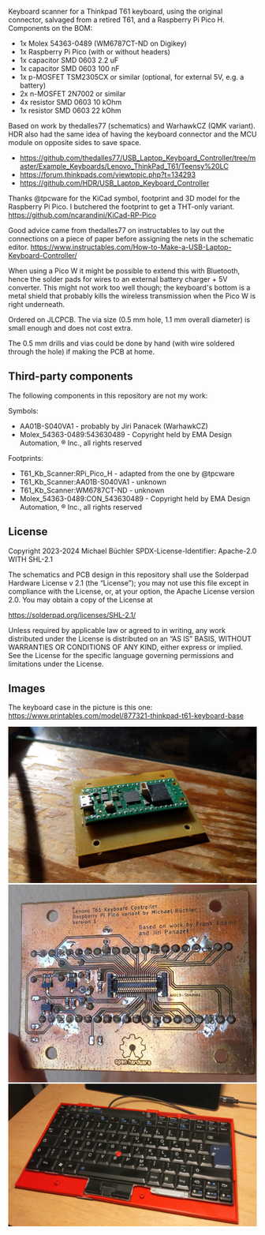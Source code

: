 Keyboard scanner for a Thinkpad T61 keyboard, using the original connector,
salvaged from a retired T61, and a Raspberry Pi Pico H. Components on the BOM:

* 1x Molex 54363-0489 (WM6787CT-ND on Digikey)
* 1x Raspberry Pi Pico (with or without headers)
* 1x capacitor SMD 0603 2.2 uF
* 1x capacitor SMD 0603 100 nF
* 1x p-MOSFET TSM2305CX or similar (optional, for external 5V, e.g. a battery)
* 2x n-MOSFET 2N7002 or similar
* 4x resistor SMD 0603 10 kOhm
* 1x resistor SMD 0603 22 kOhm

Based on work by thedalles77 (schematics) and WarhawkCZ (QMK variant). HDR also
had the same idea of having the keyboard connector and the MCU module on
opposite sides to save space.
- https://github.com/thedalles77/USB_Laptop_Keyboard_Controller/tree/master/Example_Keyboards/Lenovo_ThinkPad_T61/Teensy%20LC
- https://forum.thinkpads.com/viewtopic.php?t=134293
- https://github.com/HDR/USB_Laptop_Keyboard_Controller

Thanks @tpcware for the KiCad symbol, footprint and 3D model for the Raspberry
Pi Pico. I butchered the footprint to get a THT-only variant.
https://github.com/ncarandini/KiCad-RP-Pico

Good advice came from thedalles77 on instructables to lay out the connections
on a piece of paper before assigning the nets in the schematic editor.
https://www.instructables.com/How-to-Make-a-USB-Laptop-Keyboard-Controller/

When using a Pico W it might be possible to extend this with Bluetooth, hence
the solder pads for wires to an external battery charger + 5V converter. This
might not work too well though; the keyboard's bottom is a metal shield that
probably kills the wireless transmission when the Pico W is right underneath.

Ordered on JLCPCB. The via size (0.5 mm hole, 1.1 mm overall diameter) is small
enough and does not cost extra.

The 0.5 mm drills and vias could be done by hand (with wire soldered through
the hole) if making the PCB at home.

## Third-party components

The following components in this repository are not my work:

Symbols:

* AA01B-S040VA1 - probably by Jiri Panacek (WarhawkCZ)
* Molex_54363-0489:543630489 - Copyright held by EMA Design Automation, ® Inc., all rights reserved

Footprints:

* T61_Kb_Scanner:RPi_Pico_H - adapted from the one by @tpcware
* T61_Kb_Scanner:AA01B-S040VA1 - unknown
* T61_Kb_Scanner:WM6787CT-ND - unknown
* Molex_54363-0489:CON_543630489 - Copyright held by EMA Design Automation, ® Inc., all rights reserved

## License

Copyright 2023-2024 Michael Büchler
SPDX-License-Identifier: Apache-2.0 WITH SHL-2.1

The schematics and PCB design in this repository shall use the Solderpad Hardware License v 2.1 (the “License”); you may not use this file except in compliance with the License, or, at your option, the Apache License version 2.0. You may obtain a copy of the License at

https://solderpad.org/licenses/SHL-2.1/

Unless required by applicable law or agreed to in writing, any work distributed under the License is distributed on an “AS IS” BASIS, WITHOUT WARRANTIES OR CONDITIONS OF ANY KIND, either express or implied. See the License for the specific language governing permissions and limitations under the License.

## Images

The keyboard case in the picture is this one:
https://www.printables.com/model/877321-thinkpad-t61-keyboard-base

![PCB top](images/front.jpg)
![PCB bottom](images/pcb.jpg)
![Assembled keyboard](images/kb.jpg)
